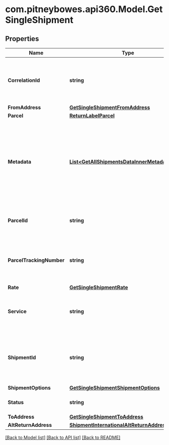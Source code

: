 # com.pitneybowes.api360.Model.GetSingleShipment

## Properties

Name | Type | Description | Notes
------------ | ------------- | ------------- | -------------
**CorrelationId** | **string** | Key assigned by the shipping system to the transaction. | [optional] 
**FromAddress** | [**GetSingleShipmentFromAddress**](GetSingleShipmentFromAddress.md) |  | [optional] 
**Parcel** | [**ReturnLabelParcel**](ReturnLabelParcel.md) |  | [optional] 
**Metadata** | [**List&lt;GetAllShipmentsDataInnerMetadataInner&gt;**](GetAllShipmentsDataInnerMetadataInner.md) | Additional metadata that needs to be stored for this shipment can be added here. For now, &#39;Cost Account Name&#39; is supported. | [optional] 
**ParcelId** | **string** | A unique identifier associated with the Parcel. | [optional] 
**ParcelTrackingNumber** | **string** | The Tracking number given to the Parcel for tracking purpose. | [optional] 
**Rate** | [**GetSingleShipmentRate**](GetSingleShipmentRate.md) |  | [optional] 
**Service** | **string** | The carrier-based service that is used for shipment. | [optional] 
**ShipmentId** | **string** | A unique identifier known shipper associated with Shipment ID. | [optional] 
**ShipmentOptions** | [**GetSingleShipmentShipmentOptions**](GetSingleShipmentShipmentOptions.md) |  | [optional] 
**Status** | **string** | The status of the Shipment. | [optional] 
**ToAddress** | [**GetSingleShipmentToAddress**](GetSingleShipmentToAddress.md) |  | [optional] 
**AltReturnAddress** | [**ShipmentInternationalAltReturnAddress**](ShipmentInternationalAltReturnAddress.md) |  | [optional] 

[[Back to Model list]](../../README.md#documentation-for-models) [[Back to API list]](../../README.md#documentation-for-api-endpoints) [[Back to README]](../../README.md)

